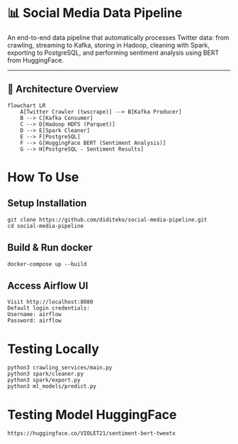 # 📊 Social Media Data Pipeline

An end-to-end data pipeline that automatically processes Twitter data: from crawling, streaming to Kafka, storing in Hadoop, cleaning with Spark, exporting to PostgreSQL, and performing sentiment analysis using BERT from HuggingFace.

---

## 🚀 Architecture Overview

```
flowchart LR
    A[Twitter Crawler (twscrape)] --> B[Kafka Producer]
    B --> C[Kafka Consumer]
    C --> D[Hadoop HDFS (Parquet)]
    D --> E[Spark Cleaner]
    E --> F[PostgreSQL]
    F --> G[HuggingFace BERT (Sentiment Analysis)]
    G --> H[PostgreSQL - Sentiment Results]
```
# How To Use

## Setup Installation
```
git clone https://github.com/diditeko/social-media-pipeline.git
cd social-media-pipeline
```
## Build & Run docker
```
docker-compose up --build
```

## Access Airflow UI
```
Visit http://localhost:8080
Default login credentials:
Username: airflow
Password: airflow
```

# Testing Locally
```
python3 crawling_services/main.py
python3 spark/cleaner.py
python3 spark/export.py
python3 ml_models/predict.py
```

# Testing Model HuggingFace

```
https://huggingface.co/VIOLET21/sentiment-bert-tweetx
```
